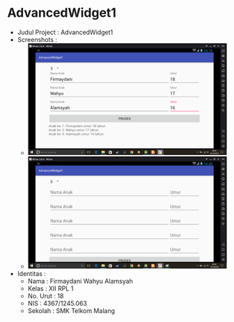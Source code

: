 # AdvancedWidget1

* Judul Project : AdvancedWidget1
* Screenshots :
  * ![AdvancedWidget2SS1](https://github.com/firmaydani/AdvancedWidget1/blob/master/1.png)
  * ![AdvancedWidget2SS2](https://github.com/firmaydani/AdvancedWidget1/blob/master/2.png)
* Identitas :
  * Nama     : Firmaydani Wahyu Alamsyah
  * Kelas    : XII RPL 1
  * No. Urut : 18
  * NIS      : 4367/1245.063
  * Sekolah  : SMK Telkom Malang
